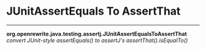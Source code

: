 # JUnitAssertEquals To AssertThat

---
**org.openrewrite.java.testing.assertj.JUnitAssertEqualsToAssertThat**  
*convert JUnit-style assertEquals() to assertJ's assertThat().isEqualTo()*
